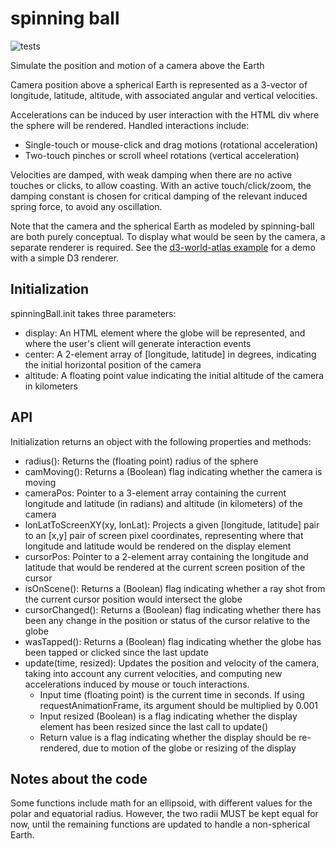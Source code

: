 # spinning ball

![tests](https://github.com/GlobeletJS/spinning-ball/actions/workflows/node.js.yml/badge.svg)

Simulate the position and motion of a camera above the Earth

Camera position above a spherical Earth is represented as a 3-vector of
longitude, latitude, altitude, with associated angular and vertical
velocities. 

Accelerations can be induced by user interaction with the HTML div where
the sphere will be rendered. Handled interactions include:
- Single-touch or mouse-click and drag motions (rotational acceleration)
- Two-touch pinches or scroll wheel rotations (vertical acceleration)

Velocities are damped, with weak damping when there are no active touches
or clicks, to allow coasting. With an active touch/click/zoom, the damping
constant is chosen for critical damping of the relevant induced spring force,
to avoid any oscillation.

Note that the camera and the spherical Earth as modeled by spinning-ball are
both purely conceptual. To display what would be seen by the camera, a separate
renderer is required. See the [d3-world-atlas example][] for a demo with a 
simple D3 renderer.

[d3-world-atlas example]: https://globeletjs.github.io/spinning-ball/examples/d3-world-atlas/index.html

## Initialization
spinningBall.init takes three parameters:
- display: An HTML element where the globe will be represented, and where the
  user's client will generate interaction events
- center: A 2-element array of [longitude, latitude] in degrees, indicating
  the initial horizontal position of the camera
- altitude: A floating point value indicating the initial altitude of the
  camera in kilometers

## API
Initialization returns an object with the following properties and methods:
- radius(): Returns the (floating point) radius of the sphere
- camMoving(): Returns a (Boolean) flag indicating whether the camera is moving
- cameraPos: Pointer to a 3-element array containing the current longitude and
  latitude (in radians) and altitude (in kilometers) of the camera
- lonLatToScreenXY(xy, lonLat): Projects a given [longitude, latitude] pair to
  an [x,y] pair of screen pixel coordinates, representing where that longitude
  and latitude would be rendered on the display element
- cursorPos: Pointer to a 2-element array containing the longitude and latitude
  that would be rendered at the current screen position of the cursor
- isOnScene(): Returns a (Boolean) flag indicating whether a ray shot from the 
  current cursor position would intersect the globe
- cursorChanged(): Returns a (Boolean) flag indicating whether there has been
  any change in the position or status of the cursor relative to the globe
- wasTapped(): Returns a (Boolean) flag indicating whether the globe has been
  tapped or clicked since the last update
- update(time, resized): Updates the position and velocity of the camera,
  taking into account any current velocities, and computing new accelerations
  induced by mouse or touch interactions.
  - Input time (floating point) is the current time in seconds. If using
    requestAnimationFrame, its argument should be multiplied by 0.001
  - Input resized (Boolean) is a flag indicating whether the display element
    has been resized since the last call to update()
  - Return value is a flag indicating whether the display should be
    re-rendered, due to motion of the globe or resizing of the display

## Notes about the code
Some functions include math for an ellipsoid, with different values for the
polar and equatorial radius. However, the two radii MUST be kept equal for now,
until the remaining functions are updated to handle a non-spherical Earth.
